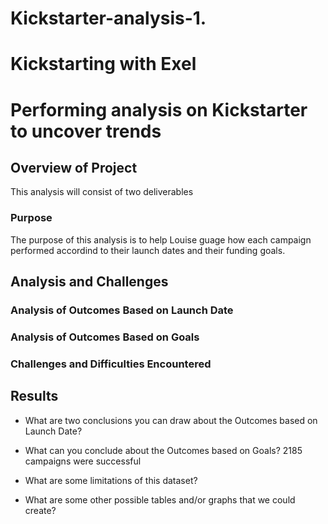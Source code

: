 # Kickstarter-analysis-1.

# Kickstarting with Exel

# Performing analysis on Kickstarter to uncover trends  

## Overview of Project
This analysis will consist of two deliverables

### Purpose
The purpose of this analysis is to help Louise guage how each campaign performed accordind to their launch dates and their funding goals.

## Analysis and Challenges

### Analysis of Outcomes Based on Launch Date

### Analysis of Outcomes Based on Goals

### Challenges and Difficulties Encountered

## Results

- What are two conclusions you can draw about the Outcomes based on Launch Date?

- What can you conclude about the Outcomes based on Goals?
2185 campaigns were successful 
- What are some limitations of this dataset?

- What are some other possible tables and/or graphs that we could create?

